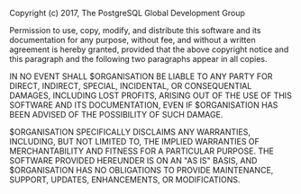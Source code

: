 Copyright (c) 2017, The PostgreSQL Global Development Group

Permission to use, copy, modify, and distribute this software and its
documentation for any purpose, without fee, and without a written agreement is
hereby granted, provided that the above copyright notice and this paragraph and
the following two paragraphs appear in all copies.

IN NO EVENT SHALL $ORGANISATION BE LIABLE TO ANY PARTY FOR DIRECT, INDIRECT,
SPECIAL, INCIDENTAL, OR CONSEQUENTIAL DAMAGES, INCLUDING LOST PROFITS, ARISING
OUT OF THE USE OF THIS SOFTWARE AND ITS DOCUMENTATION, EVEN IF $ORGANISATION HAS
BEEN ADVISED OF THE POSSIBILITY OF SUCH DAMAGE.

$ORGANISATION SPECIFICALLY DISCLAIMS ANY WARRANTIES, INCLUDING, BUT NOT LIMITED
TO, THE IMPLIED WARRANTIES OF MERCHANTABILITY AND FITNESS FOR A PARTICULAR
PURPOSE. THE SOFTWARE PROVIDED HEREUNDER IS ON AN "AS IS" BASIS, AND
$ORGANISATION HAS NO OBLIGATIONS TO PROVIDE MAINTENANCE, SUPPORT, UPDATES,
ENHANCEMENTS, OR MODIFICATIONS.

